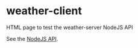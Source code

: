 # weather-client
HTML page to test the weather-server NodeJS API

See the [NodeJS API](https://github.com/RichardKnop/weather-server).
